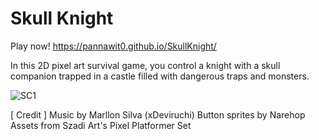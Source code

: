 # Skull Knight

Play now! https://pannawit0.github.io/SkullKnight/

In this 2D pixel art survival game, you control a knight with a skull companion trapped in a castle filled with dangerous traps and monsters. 

![SC1](https://github.com/Pannawit0/SkullKnight/assets/148351454/c04d5c8b-21e2-4b9f-8b73-5e3e10dd782c)

[ Credit ]
Music by Marllon Silva (xDeviruchi)
Button sprites by Narehop
Assets from Szadi Art's Pixel Platformer Set
